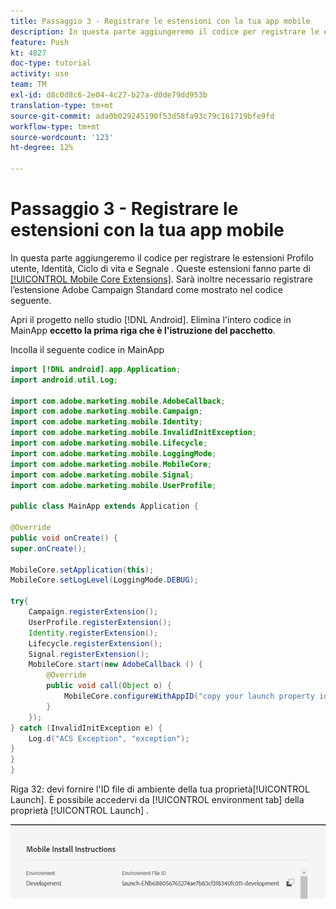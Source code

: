 ```yaml
---
title: Passaggio 3 - Registrare le estensioni con la tua app mobile
description: In questa parte aggiungeremo il codice per registrare le estensioni UserProfile, Identity, Lifecycle e Signal.
feature: Push
kt: 4827
doc-type: tutorial
activity: use
team: TM
exl-id: d8c0d8c6-2e04-4c27-b27a-d0de79dd953b
translation-type: tm+mt
source-git-commit: ada0b029245190f53d58fa93c79c161719bfe9fd
workflow-type: tm+mt
source-wordcount: '123'
ht-degree: 12%

---
```


# Passaggio 3 - Registrare le estensioni con la tua app mobile

In questa parte aggiungeremo il codice per registrare le estensioni Profilo utente, Identità, Ciclo di vita e Segnale . Queste estensioni fanno parte di [[!UICONTROL Mobile Core Extensions]](https://aep-sdks.gitbook.io/docs/using-mobile-extensions/mobile-core). Sarà inoltre necessario registrare l’estensione Adobe Campaign Standard come mostrato nel codice seguente.

Apri il progetto nello studio [!DNL Android]. Elimina l&#39;intero codice in MainApp **eccetto la prima riga che è l&#39;istruzione del pacchetto**.

Incolla il seguente codice in MainApp

<!--
Removed `{.line-numbers}` below
-->

```java
import [!DNL android].app.Application;
import android.util.Log;

import com.adobe.marketing.mobile.AdobeCallback;
import com.adobe.marketing.mobile.Campaign;
import com.adobe.marketing.mobile.Identity;
import com.adobe.marketing.mobile.InvalidInitException;
import com.adobe.marketing.mobile.Lifecycle;
import com.adobe.marketing.mobile.LoggingMode;
import com.adobe.marketing.mobile.MobileCore;
import com.adobe.marketing.mobile.Signal;
import com.adobe.marketing.mobile.UserProfile;

public class MainApp extends Application {

@Override
public void onCreate() {
super.onCreate();

MobileCore.setApplication(this);
MobileCore.setLogLevel(LoggingMode.DEBUG);

try{
    Campaign.registerExtension();
    UserProfile.registerExtension();
    Identity.registerExtension();
    Lifecycle.registerExtension();
    Signal.registerExtension();
    MobileCore.start(new AdobeCallback () {
        @Override
        public void call(Object o) {
            MobileCore.configureWithAppID("copy your launch property id here");
        }
    });
} catch (InvalidInitException e) {
    Log.d("ACS Exception", "exception");
}
}
}
```

Riga 32: devi fornire l&#39;ID file di ambiente della tua proprietà[!UICONTROL  Launch]. È possibile accedervi da [!UICONTROL environment tab] della proprietà [!UICONTROL Launch] .

![launch-id](assets/launch-id-property.PNG)
